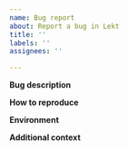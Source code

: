 ```yaml
---
name: Bug report
about: Report a bug in Lekt
title: ''
labels: ''
assignees: ''

---
```


<!-- Are you quite sure that you followed the instructions from the Troubleshooting section in the Lekt documentation? https://docs.tutor.overhang.io/troubleshooting.html -->
<!-- If not, please take the time to read them. -->

**Bug description**
<!-- A clear and concise description of what the bug is. Don't be afraid to include a lot of context and as much background information as possible. If applicable, add screenshots to help explain your problem. -->
<!-- Also include relevant error logs; for instance, to debug the LMS provide the output of `tutor local logs lms --tail=100` -->
<!-- Is this a bug in Lekt, or in Open edX? Open edX bugs should not be reported here, but in the Open edX bug tracker: https://openedx.atlassian.net/ -->

**How to reproduce**
<!-- Include the FULL, EXACT command that you are running and that is causing an error. Also include the FULL, EXACT command output that you see in the console. THIS IS ESPECIALLY IMPORTANT! Thank you :) -->
<!-- In case of a web error, include the URL of the page that is causing the error.-->
<!-- Did you make any manual changes to the generated environment or config.yml files? If yes, describe those changes.-->

**Environment**
<!-- Include your OS (e.g. Mac OS, Ubuntu 18.04...) and the Lekt version that you use, which can be obtained with `tutor --version`. -->

**Additional context**
<!-- Add any other context about the problem here.-->
